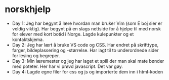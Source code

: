 # norskhjelp
- Day 1: Jeg har begynt å lære hvordan man bruker Vim (som E boj sier er veldig viktig). Har begynt på en slags nettside for å hjelpe til med norsk for elever med kort botid i Norge. Lagde kulepunkter og et kontaktskjema. 
- Day 2: Jeg har lært å bruke VS code og CSS. Har endret på skrifttype, farger, bildeplassering og -størrelse. Har lagt til to underordnede sider for lesing og begreper.
- Day 3: Min læremester og jeg har laget et spill der man skal mate bønder med poteter. Her har vi prøvd javascript. Det var gøy.
- Day 4: Lagde egne filer for css og js og importerte dem inn i html-koden 